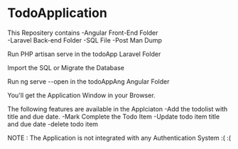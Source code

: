 # TodoApplication

This Repositery contains 
-Angular Front-End Folder  
-Laravel Back-end Folder
-SQL File
-Post Man Dump

Run PHP artisan serve in the todoApp Laravel Folder

Import the SQL or Migrate the Database

Run ng serve --open in the todoAppAng Angular Folder

You'll get the Application Window in your Browser. 

The following features are available in the Applciaton
-Add the todolist with title and due date.
-Mark Complete the Todo Item
-Update todo item title and due date
-delete todo item

NOTE : The Application is not integrated with any Authentication System :( :(



